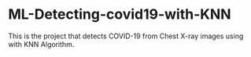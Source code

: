 # ML-Detecting-covid19-with-KNN
This is the project that detects COVID-19 from Chest X-ray images using with KNN Algorithm.
